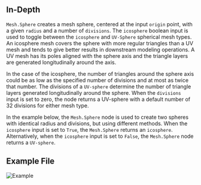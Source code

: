 ## In-Depth
`Mesh.Sphere` creates a mesh sphere, centered at the input `origin` point, with a given `radius` and a number of `divisions`. The `icosphere` boolean input is used to toggle between the `icosphere` and `UV-Sphere` spherical mesh types. An icosphere mesh covers the sphere with more regular triangles than a UV mesh and tends to give better results in downstream modeling operations. A UV mesh has its poles aligned with the sphere axis and the triangle layers are generated longitudinally around the axis.

In the case of the icosphere, the number of triangles around the sphere axis could be as low as the specified number of divisions and at most as twice that number. The divisions of a `UV-sphere` determine the number of triangle layers generated longitudinally around the sphere. When the `divisions` input is set to zero, the node returns a UV-sphere with a default number of 32 divisions for either mesh type.

In the example below, the `Mesh.Sphere` node is used to create two spheres with identical radius and divisions, but using different methods. When the `icosphere` input is set to `True`, the `Mesh.Sphere` returns an `icosphere`. Alternatively, when the `icosphere` input is set to `False`, the `Mesh.Sphere` node returns a `UV-sphere`.

## Example File

![Example](./Autodesk.DesignScript.Geometry.Mesh.Sphere_img.jpg)
